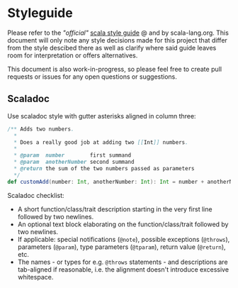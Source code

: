# Styleguide

Please refer to the *"official"* [scala style guide](https://docs.scala-lang.org/style/) @ and by scala-lang.org. This
document will only note any style decisions made for this project that differ from the style descibed there as well as
clarify where said guide leaves room for interpretation or offers alternatives.

This document is also work-in-progress, so please feel free to create pull requests or issues for any open questions or
suggestions.

## Scaladoc

Use scaladoc style with gutter asterisks aligned in column three:
```scala
/** Adds two numbers.
  *
  * Does a really good job at adding two [[Int]] numbers.
  *
  * @param  number        first summand
  * @param  anotherNumber second summand
  * @return the sum of the two numbers passed as parameters
  */
def customAdd(number: Int, anotherNumber: Int): Int = number + anotherNumber
```

Scaladoc checklist:
* A short function/class/trait description starting in the very first line followed by two newlines.
* An optional text block elaborating on the function/class/trait followed by two newlines.
* If applicable: special notifications (`@note`), possible exceptions (`@throws`), parameters (`@param`), type
  parameters (`@tparam`), return value (`@return`), etc.
* The names - or types for e.g. `@throws` statements - and descriptions are tab-aligned if reasonable, i.e. the
  alignment doesn't introduce excessive whitespace.

